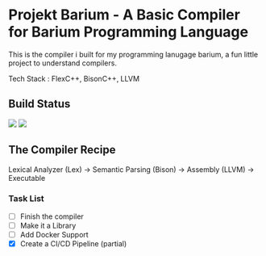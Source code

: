# Projekt Barium - A Basic Compiler for Barium Programming Language

This is the compiler i built for my programming lanugage barium, a fun little project to understand compilers.

Tech Stack : FlexC++, BisonC++, LLVM

## Build Status

![](https://github.com/satyajitghana/ProjektBarium/workflows/Barium-CI/badge.svg)
![](https://github.com/satyajitghana/ProjektBarium/workflows/.github/workflows/build.yml/badge.svg)

## The Compiler Recipe

Lexical Analyzer (Lex) -> Semantic Parsing (Bison) -> Assembly (LLVM) -> Executable


### Task List

- [ ] Finish the compiler
- [ ] Make it a Library
- [ ] Add Docker Support
- [X] Create a CI/CD Pipeline (partial)